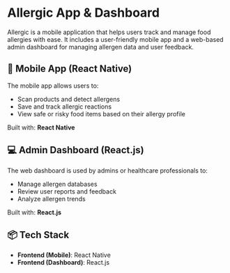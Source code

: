 # Allergic App & Dashboard

Allergic is a mobile application that helps users track and manage food allergies with ease. It includes a user-friendly mobile app and a web-based admin dashboard for managing allergen data and user feedback.

## 📱 Mobile App (React Native)

The mobile app allows users to:
- Scan products and detect allergens
- Save and track allergic reactions
- View safe or risky food items based on their allergy profile

Built with: **React Native**

## 💻 Admin Dashboard (React.js)

The web dashboard is used by admins or healthcare professionals to:
- Manage allergen databases
- Review user reports and feedback
- Analyze allergen trends

Built with: **React.js**

## 📦 Tech Stack

- **Frontend (Mobile)**: React Native
- **Frontend (Dashboard)**: React.js




